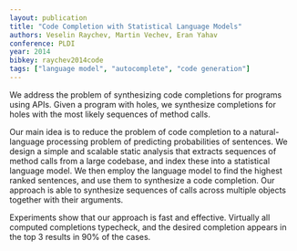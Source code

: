 ```yaml
---
layout: publication
title: "Code Completion with Statistical Language Models"
authors: Veselin Raychev, Martin Vechev, Eran Yahav
conference: PLDI
year: 2014
bibkey: raychev2014code
tags: ["language model", "autocomplete", "code generation"]
---
```

We address the problem of synthesizing code completions for programs using APIs. Given a program with holes, we synthesize completions for holes with the most likely sequences of method calls.

Our main idea is to reduce the problem of code completion to
a natural-language processing problem of predicting probabilities
of sentences. We design a simple and scalable static analysis that
extracts sequences of method calls from a large codebase, and
index these into a statistical language model. We then employ
the language model to find the highest ranked sentences, and use
them to synthesize a code completion. Our approach is able to
synthesize sequences of calls across multiple objects together with
their arguments.

Experiments show that our approach is fast and effective. Virtually all computed completions typecheck, and the desired completion appears in the top 3 results in 90% of the cases.
